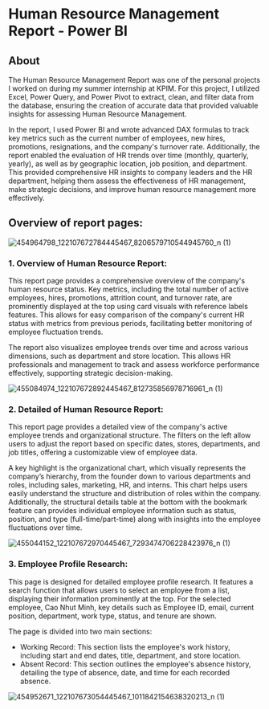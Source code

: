 # Human Resource Management Report - Power BI

## About
The Human Resource Management Report was one of the personal projects I worked on during my summer 
internship at KPIM. For this project, I utilized Excel, Power Query, and Power Pivot to extract, 
clean, and filter data from the database, ensuring the creation of accurate data that provided valuable 
insights for assessing Human Resource Management.

In the report, I used Power BI and wrote advanced DAX formulas to track key metrics such as the current 
number of employees, new hires, promotions, resignations, and the company's turnover rate. Additionally, 
the report enabled the evaluation of HR trends over time (monthly, quarterly, yearly), as well as by 
geographic location, job position, and department. This provided comprehensive HR insights to company 
leaders and the HR department, helping them assess the effectiveness of HR management, make strategic 
decisions, and improve human resource management more effectively.

## Overview of report pages:

![454964798_122107672784445467_8206579710544945760_n (1)](https://github.com/user-attachments/assets/2821d9ce-5d0c-4654-a44b-24cd3622a8a7)


### 1. Overview of Human Resource Report: 
This report page provides a comprehensive overview of the company's human resource status. Key metrics, 
including the total number of active employees, hires, promotions, attrition count, and turnover rate, are 
prominently displayed at the top using card visuals with reference labels features. This allows for easy 
comparison of the company's current HR status with metrics from previous periods, facilitating better monitoring 
of employee fluctuation trends.

The report also visualizes employee trends over time and across various dimensions, such as department and 
store location. This allows HR professionals and management to track and assess workforce performance effectively,
supporting strategic decision-making.
 
![455084974_122107672892445467_812735856978716961_n (1)](https://github.com/user-attachments/assets/3e3179f8-2e0d-4c23-9efd-e609067dc908)

### 2. Detailed of Human Resource Report:

This report page provides a detailed view of the company's active employee trends and organizational structure. 
The filters on the left allow users to adjust the report based on specific dates, stores, departments, and job titles, offering a customizable view of employee data.

A key highlight is the organizational chart, which visually represents the company’s hierarchy, from the founder down to various departments and roles, including sales, marketing, HR, and interns. This chart helps users easily understand the structure and distribution of roles within the company. Additionally, the structural details table at the bottom with the bookmark feature can provides individual employee information such as status, position, and type (full-time/part-time) along with insights into the employee fluctuations over time.

![455044152_122107672970445467_7293474706228423976_n (1)](https://github.com/user-attachments/assets/d3a846c0-3466-4b07-ac98-f095d5777588)

### 3. Employee Profile Research:
This page is designed for detailed employee profile research. It features a search function that allows users to select an employee from a list, displaying their information prominently at the top. For the selected employee, Cao Nhut Minh, key details such as Employee ID, email, current position, department, work type, status, and tenure are shown.

The page is divided into two main sections:
- Working Record: This section lists the employee's work history, including start and end dates, title, department, and store location.
- Absent Record: This section outlines the employee's absence history, detailing the type of absence, date, and time for each recorded absence.

![454952671_122107673054445467_1011842154638320213_n (1)](https://github.com/user-attachments/assets/58399889-3d33-4378-a3e6-be8ac1ecf76b)

